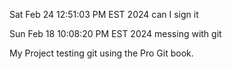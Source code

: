 Sat Feb 24 12:51:03 PM EST 2024
 can I sign it

Sun Feb 18 10:08:20 PM EST 2024
messing with git

My Project
testing git using the Pro Git book.


